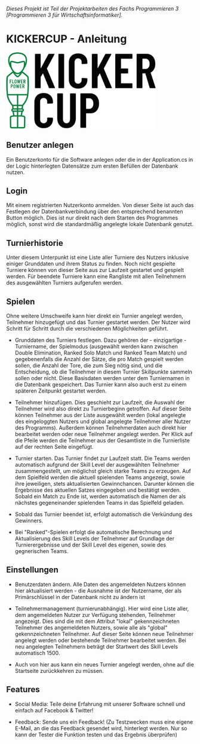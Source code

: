 ﻿_Dieses Projekt ist Teil der Projektarbeiten des Fachs Programmieren 3 [Programmieren 3 für Wirtschaftsinformatiker]._

# KICKERCUP - Anleitung
<img src="img/logo.png" width="400" alt="KICKERCUP LOGO">


## Benutzer anlegen
Ein Benutzerkonto für die Software anlegen oder die in der Application.cs in der Logic hinterlegten Datensätze zum ersten Befüllen der Datenbank nutzen.

## Login
Mit einem registrierten Nutzerkonto anmelden. Von dieser Seite ist auch das Festlegen der Datenbankverbindung über den entsprechend benannten Button möglich. Dies ist nur direkt nach dem Starten des Programmes möglich, sonst wird die standardmäßig angelegte lokale Datenbank genutzt.

## Turnierhistorie
Unter diesem Unterpunkt ist eine Liste aller Turniere des Nutzers inklusive einiger Grunddaten und ihrem Status zu finden. Noch nicht gespielte Turniere können von dieser Seite aus zur Laufzeit gestartet und gespielt werden. Für beendete Turniere kann eine Rangliste mit allen Teilnehmern des ausgewählten Turniers aufgerufen werden.

## Spielen
Ohne weitere Umschweife kann hier direkt ein Turnier angelegt werden, Teilnehmer hinzugefügt und das Turnier gestartet werden. Der Nutzer wird Schritt für Schritt durch die verschiedenen Möglichkeiten geführt. 

* Grunddaten des Turniers festlegen. Dazu gehören der - einzigartige - Turniername, der Spielmodus (ausgewählt werden kann zwischen Double Elimination, Ranked Solo Match und Ranked Team Match) und gegebenenfalls die Anzahl der Sätze, die pro Match gespielt werden sollen, die Anzahl der Tore, die zum Sieg nötig sind, und die Entscheidung, ob die Teilnehmer in diesem Turnier Skillpunkte sammeln sollen oder nicht. Diese Basisdaten werden unter dem Turniernamen in die Datenbank gespeichert. Das Turnier kann also auch erst zu einem späteren Zeitpunkt gestartet werden.

* Teilnehmer hinzufügen. Dies geschieht zur Laufzeit, die Auswahl der Teilnehmer wird also direkt zu Turnierbeginn getroffen. Auf dieser Seite können Teilnehmer aus der Liste ausgewählt werden (lokal angelegte des eingeloggten Nutzers und global angelegte Teilnehmer aller Nutzer des Programms). Außerdem können Teilnehmerdaten auch direkt hier bearbeitet werden oder neue Teilnehmer angelegt werden. Per Klick auf die Pfeile werden die Teilnehmer aus der Gesamtliste in die Turnierliste auf der rechten Seite eingefügt.

* Turnier starten. Das Turnier findet zur Laufzeit statt. Die Teams werden automatisch aufgrund der Skill Level der ausgewählten Teilnehmer zusammengestellt, um möglichst gleich starke Teams zu erzeugen. Auf dem Spielfeld werden die aktuell spielenden Teams angezeigt, sowie ihre jeweiligen, stets aktualisierten Gewinnchancen. Darunter können die Ergebnisse des aktuellen Satzes eingegeben und bestätigt werden. Sobald ein Match zu Ende ist, werden automatisch die Namen der als nächstes gegeneinander spielenden Teams in das Spielfeld geladen.

* Sobald das Turnier beendet ist, erfolgt automatisch die Verkündung des Gewinners.

* Bei "Ranked"-Spielen erfolgt die automatische Berechnung und Aktualisierung des Skill Levels der Teilnehmer auf Grundlage der Turnierergebnisse und der Skill Level des eigenen, sowie des gegnerischen Teams.

## Einstellungen

* Benutzerdaten ändern. Alle Daten des angemeldeten Nutzers können hier aktualisiert werden - die Ausnahme ist der Nutzername, der als Primärschlüssel in der Datenbank nicht zu ändern ist

* Teilnehmermanagement (turnierunabhängig). Hier wird eine Liste aller, dem angemeldeten Nutzer zur Verfügung stehenden, Teilnehmer angezeigt. Dies sind die mit dem Attribut "lokal" gekennzeichneten Teilnehmer des angemeldeten Nutzers, sowie alle als "global" gekennzeichneten Teilnehmer. Auf dieser Seite können neue Teilnehmer angelegt werden oder bestehende Teilnehmer bearbeitet werden. Bei neu angelegten Teilnehmern beträgt der Startwert des Skill Levels automatisch 1500.

* Auch von hier aus kann ein neues Turnier angelegt werden, ohne auf die Startseite zurückkehren zu müssen.

## Features

* Social Media: Teile deine Erfahrung mit unserer Software schnell und einfach auf Facebook & Twitter!

* Feedback: Sende uns ein Feedback! (Zu Testzwecken muss eine eigene E-Mail, an die das Feedback gesendet wird, hinterlegt werden. Nur so kann der Tester die Funktion testen und das Ergebnis überprüfen)
